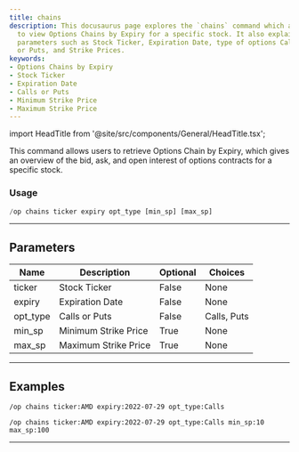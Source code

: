 ```yaml
---
title: chains
description: This docusaurus page explores the `chains` command which allows users
  to view Options Chains by Expiry for a specific stock. It also explains several
  parameters such as Stock Ticker, Expiration Date, type of options Calls
  or Puts, and Strike Prices.
keywords:
- Options Chains by Expiry
- Stock Ticker
- Expiration Date
- Calls or Puts
- Minimum Strike Price
- Maximum Strike Price
---
```


import HeadTitle from '@site/src/components/General/HeadTitle.tsx';

<HeadTitle title="options: chains - Discord Reference | OpenBB Bot Docs" />

This command allows users to retrieve Options Chain by Expiry, which gives an overview of the bid, ask, and open interest of options contracts for a specific stock.

### Usage

```python wordwrap
/op chains ticker expiry opt_type [min_sp] [max_sp]
```

---

## Parameters

| Name | Description | Optional | Choices |
| ---- | ----------- | -------- | ------- |
| ticker | Stock Ticker | False | None |
| expiry | Expiration Date | False | None |
| opt_type | Calls or Puts | False | Calls, Puts |
| min_sp | Minimum Strike Price | True | None |
| max_sp | Maximum Strike Price | True | None |


---

## Examples

```
/op chains ticker:AMD expiry:2022-07-29 opt_type:Calls
```

```
/op chains ticker:AMD expiry:2022-07-29 opt_type:Calls min_sp:10 max_sp:100
```

---
